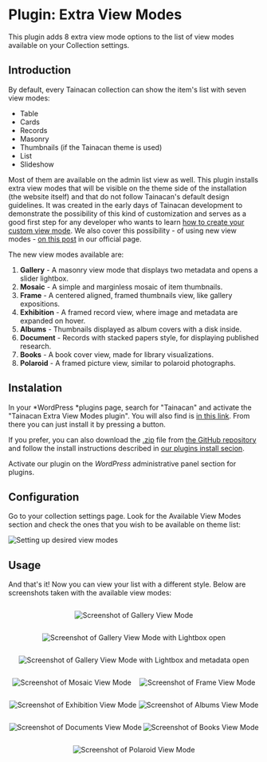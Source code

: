 # Plugin: Extra View Modes

This plugin adds 8 extra view mode options to the list of view modes available on your Collection settings.

## Introduction

By default, every Tainacan collection can show the item's list with seven view modes:

- Table
- Cards
- Records
- Masonry
- Thumbnails (if the Tainacan theme is used)
- List
- Slideshow

Most of them are available on the admin list view as well. This plugin installs extra view modes that will be visible on the theme side of the installation (the website itself) and that do not follow Tainacan's default design guidelines. It was created in the early days of Tainacan development to demonstrate the possibility of this kind of customization and serves as a good first step for any developer who wants to learn [how to create your custom view mode](/dev/extra-view-modes). We also cover this possibility - of using new view modes - [on this post](https://tainacan.org/blog/2018/06/13/custom-view-modes-how-will-the-world-see-your-collection/) in our official page.

The new view modes available are:

1. **Gallery** - A masonry view mode that displays two metadata and opens a slider lightbox.
2. **Mosaic** - A simple and marginless mosaic of item thumbnails.
3. **Frame** - A centered aligned, framed thumbnails view, like gallery expositions.
4. **Exhibition** - A framed record view, where image and metadata are expanded on hover.
5. **Albums** - Thumbnails displayed as album covers with a disk inside.
6. **Document** - Records with stacked papers style, for displaying published research.
7. **Books** - A book cover view, made for library visualizations.
8. **Polaroid** - A framed picture view, similar to polaroid photographs.

## Instalation

In your *WordPress *plugins page, search for "Tainacan" and activate the "Tainacan Extra View Modes plugin". You will also find is [in this link](https://wordpress.org/plugins/tainacan-extra-view-modes/). From there you can just install it by pressing a button.

If you prefer, you can also download the [.zip](https://github.com/tainacan/tainacan-extra-viewmodes/releases) file from [the GitHub repository](https://github.com/tainacan/tainacan-extra-viewmodes) and follow the install instructions described in [our plugins install secion](/plugins#instaling-a-plugin).

Activate our plugin on the _WordPress_ administrative panel section for plugins.

## Configuration

Go to your collection settings page. Look for the Available View Modes section and check the ones that you wish to be available on theme list:

![Setting up desired view modes](/_assets/images/plugins_extra_view_modes_1.png ":size=420")

## Usage

And that's it! Now you can view your list with a different style. Below are screenshots taken with the available view modes:

<div style="display: flex;flex-wrap: wrap; justify-content: space-around;">

![Screenshot of Gallery View Mode](/_assets/images/plugin_extra_viewmodes_screenshot-1.png ":size=320")

![Screenshot of Gallery View Mode with Lightbox open](/_assets/images/plugin_extra_viewmodes_screenshot-2.png ":size=320")

![Screenshot of Gallery View Mode with Lightbox and metadata open](/_assets/images/plugin_extra_viewmodes_screenshot-3.png ":size=320")

![Screenshot of Mosaic View Mode](/_assets/images/plugin_extra_viewmodes_screenshot-4.png ":size=320")

![Screenshot of Frame View Mode](/_assets/images/plugin_extra_viewmodes_screenshot-5.png ":size=320")

![Screenshot of Exhibition View Mode](/_assets/images/plugin_extra_viewmodes_screenshot-6.png ":size=320")

![Screenshot of Albums View Mode](/_assets/images/plugin_extra_viewmodes_screenshot-7.png ":size=320")

![Screenshot of Documents View Mode](/_assets/images/plugin_extra_viewmodes_screenshot-8.png ":size=320")

![Screenshot of Books View Mode](/_assets/images/plugin_extra_viewmodes_screenshot-9.png ":size=320")

![Screenshot of Polaroid View Mode](/_assets/images/plugin_extra_viewmodes_screenshot-10.png ":size=320")

</div>
